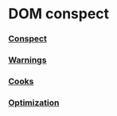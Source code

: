 ﻿# DOM conspect

### [Conspect](https://github.com/AndriiKot/DOM_conspect/tree/main/__00__CONSPECT__)
### [Warnings](https://github.com/AndriiKot/DOM_conspect/tree/main/__01__WARNING__)
### [Cooks](https://github.com/AndriiKot/DOM_conspect/tree/main/__02__COOKS__)
### [Optimization](https://github.com/AndriiKot/DOM_conspect/tree/main/__03__Optimization__)



